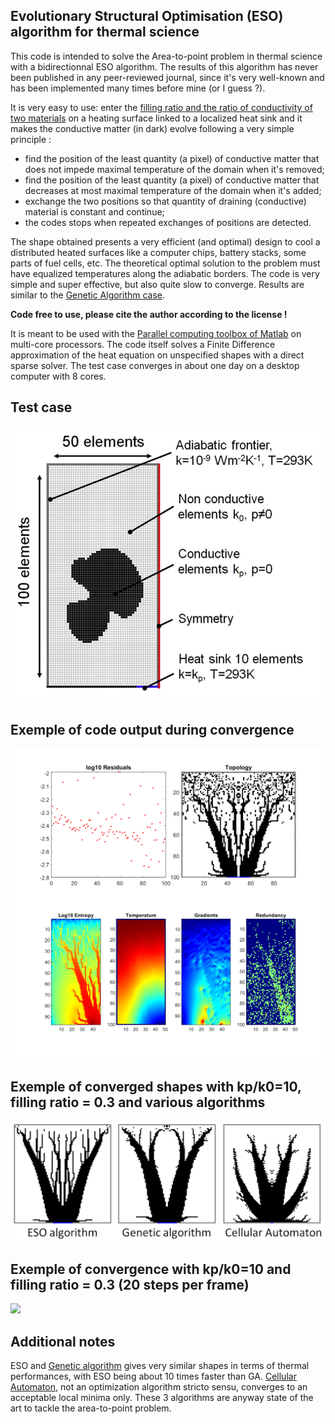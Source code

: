 ## Evolutionary Structural Optimisation (ESO) algorithm for thermal science

This code is intended to solve the Area-to-point problem in thermal science with a bidirectionnal ESO algorithm. The results of this algorithm has never been published in any peer-reviewed journal, since it's very well-known and has been implemented many times before mine (or I guess ?). 

It is very easy to use: enter the [filling ratio and the ratio of conductivity of two materials](https://github.com/Raphael-Boichot/Evolutionary-structural-optimisation-algorithm/blob/52292b1c7e9fa66d76323da1290d5751ec9052a2/Codes/Run_ESO_method.m#L9) on a heating surface linked to a localized heat sink and it makes the conductive matter (in dark) evolve following a very simple principle :
- find the position of the least quantity (a pixel) of conductive matter that does not impede maximal temperature of the domain when it's removed;
- find the position of the least quantity (a pixel) of conductive matter that decreases at most maximal temperature of the domain when it's added;
- exchange the two positions so that quantity of draining (conductive) material is constant and continue;
- the codes stops when repeated exchanges of positions are detected.
  
The shape obtained presents a very efficient (and optimal) design to cool a distributed heated surfaces like a computer chips, battery stacks, some parts of fuel cells, etc. The theoretical optimal solution to the problem must have equalized temperatures along the adiabatic borders. The code is very simple and super effective, but also quite slow to converge. Results are similar to the [Genetic Algorithm case](https://github.com/Raphael-Boichot/A-genetic-algorithm-for-topology-optimization-of-area-to-point-heat-conduction-problem).

**Code free to use, please cite the author according to the license !**

It is meant to be used with the [Parallel computing toolbox of Matlab](https://fr.mathworks.com/products/parallel-computing.html) on multi-core processors. The code itself solves a Finite Difference approximation of the heat equation on unspecified shapes with a direct sparse solver. The test case converges in about one day on a desktop computer with 8 cores.

## Test case
![test case](/Pictures/Test_case.png)

## Exemple of code output during convergence
![code output](Pictures/Code_Output.png)

## Exemple of converged shapes with kp/k0=10, filling ratio = 0.3 and various algorithms
![](Pictures/Converges_cases.png)

## Exemple of convergence with kp/k0=10 and filling ratio = 0.3 (20 steps per frame)
![](Pictures/ESO_output.gif)

## Additional notes
ESO and [Genetic algorithm](https://github.com/Raphael-Boichot/A-genetic-algorithm-for-topology-optimization-of-area-to-point-heat-conduction-problem) gives very similar shapes in terms of thermal performances, with ESO being about 10 times faster than GA. [Cellular Automaton](https://github.com/Raphael-Boichot/Tree-network-structure-generation-for-heat-conduction-by-cellular-automaton), not an optimization algorithm stricto sensu, converges to an acceptable local minima only. These 3 algorithms are anyway state of the art to tackle the area-to-point problem.
